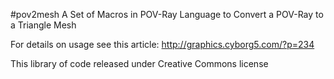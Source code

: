 ﻿#pov2mesh A Set of Macros in POV-Ray Language to Convert a POV-Ray to a Triangle Mesh

For details on usage see this article:
http://graphics.cyborg5.com/?p=234

This library of code released under Creative Commons license

 